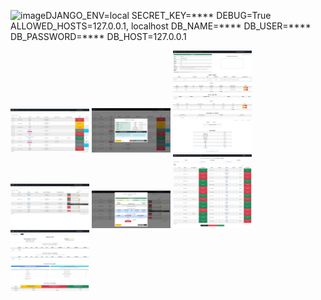 ![image](https://github.com/fgrob/innanet-demo/assets/33871932/f5cf7873-409e-40ac-a9de-71eac9f92349)DJANGO_ENV=local
SECRET_KEY=****
DEBUG=True
ALLOWED_HOSTS=127.0.0.1, localhost
DB_NAME=****
DB_USER=****
DB_PASSWORD=****
DB_HOST=127.0.0.1

<img src="https://github.com/fgrob/innanet-demo/blob/main/Screenshots/Home.png?raw=true" width="25%"></img>
<img src="https://github.com/fgrob/innanet-demo/blob/main/Screenshots/Home-modal.png?raw=true" width="25%"></img>
<img src="https://github.com/fgrob/innanet-demo/blob/main/Screenshots/Presupuesto.png?raw=true" width="25%"></img>
<img src="https://github.com/fgrob/innanet-demo/blob/main/Screenshots/Produccion.png?raw=true" width="25%"></img>
<img src="https://github.com/fgrob/innanet-demo/blob/main/Screenshots/Produccion-modal.png?raw=true" width="25%"></img>
<img src="https://github.com/fgrob/innanet-demo/blob/main/Screenshots/Trabajos.png?raw=true" width="25%"></img>
<img src="https://github.com/fgrob/innanet-demo/blob/main/Screenshots/Informe%20Resumen.png?raw=true" width="25%"></img>



